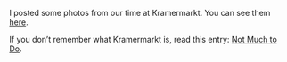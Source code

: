 I posted some photos from our time at Kramermarkt. You can see them [here](http://picasaweb.google.com/seifertalex/Parties).

If you don’t remember what Kramermarkt is, read this entry: [Not Much to Do](http://alexgermany.wordpress.com/2007/10/07/not-much-to-do/).